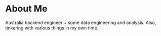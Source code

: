 # About Me
Australia backend engineer + some data engineering and analysis. Also, tinkering with various things in my own time.
<!---
jamibu/jamibu is a ✨ special ✨ repository because its `README.md` (this file) appears on your GitHub profile.
You can click the Preview link to take a look at your changes.
--->
